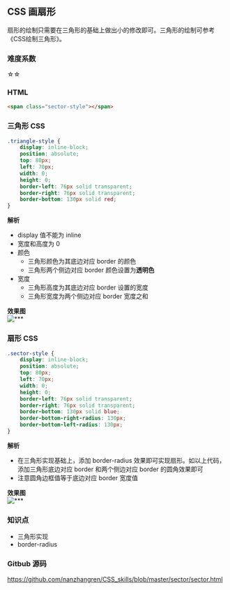 ## CSS 画扇形
扇形的绘制只需要在三角形的基础上做出小的修改即可。三角形的绘制可参考《CSS绘制三角形》。

### 难度系数
☆☆

### HTML
``` html
<span class="sector-style"></span>
```  

### 三角形 CSS
``` css
.triangle-style {
    display: inline-block;
    position: absolute;
    top: 80px;
    left: 70px;
    width: 0;
    height: 0;
    border-left: 76px solid transparent;
    border-right: 76px solid transparent;
    border-bottom: 130px solid red;
}
```
**解析**   
- display 值不能为 inline
- 宽度和高度为 0
- 颜色
    - 三角形颜色为其底边对应 border 的颜色
    - 三角形两个侧边对应 border 颜色设置为**透明色**
- 宽度
    - 三角形高度为其底边对应 border 设置的宽度
    - 三角形宽度为两个侧边对应 border 宽度之和

**效果图**   
![***](****)

### 扇形 CSS
``` css
.sector-style {
    display: inline-block;
    position: absolute;
    top: 80px;
    left: 70px;
    width: 0;
    height: 0;
    border-left: 76px solid transparent;
    border-right: 76px solid transparent;
    border-bottom: 130px solid blue;
    border-bottom-right-radius: 130px;
    border-bottom-left-radius: 130px;
}
```
**解析**   
- 在三角形实现基础上，添加 border-radius 效果即可实现扇形。如以上代码，添加三角形底边对应 border 和两个侧边对应 border 的圆角效果即可
- 注意圆角边框值等于底边对应 border 宽度值

**效果图**   
![***](****)

### 知识点
- 三角形实现
- border-radius

### Gitbub 源码
https://github.com/nanzhangren/CSS_skills/blob/master/sector/sector.html